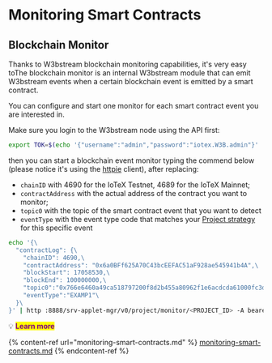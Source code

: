 # Monitoring Smart Contracts

## Blockchain Monitor

Thanks to W3bstream blockchain monitoring capabilities, it's very easy toThe blockchain monitor is an internal W3bstream module that can emit W3bstream events when a certain blockchain event is emitted by a smart contract.

You can configure and start one monitor for each smart contract event you are interested in.&#x20;

Make sure you login to the W3bstream node using the API first:

```bash
export TOK=$(echo '{"username":"admin","password":"iotex.W3B.admin"}' | http put :8888/srv-applet-mgr/v0/login | jq .token -r)To configure and start a blockchain monitor, make sure your W3bstream node is running, then type the command below. Make sure you replace: 
```

then you can start a blockchain event monitor typing the commend below (please notice it's using the [httpie](https://httpie.io/) client), after replacing:

* `chainID` with 4690 for the IoTeX Testnet, 4689 for the IoTeX Mainnet; &#x20;
* `contractAddress` with the actual address of the contract you want to monitor;&#x20;
* `topic0` with the topic of the smart contract event that you want to detect
* `eventType` with the event type code that matches your [Project strategy](monitoring-smart-contracts.md#event-strategies) for this specific event

```bash
echo '{\
  "contractLog": {\
    "chainID": 4690,\ 
    "contractAddress": "0x6a0BFf625A70C43bcEEFAC51aF928ae545941b4A",\
    "blockStart": 17058530,\
    "blockEnd": 100000000,\
    "topic0":"0x766e6460a49ca518797200f8d2b455a80962f1e6acdcda61000fc3dc2004db88",\
    "eventType":"EXAMP1"\
  }\
}' | http :8888/srv-applet-mgr/v0/project/monitor/<PROJECT_ID> -A bearer -a $TOK
```

💡 <mark style="color:purple;">**Learn more**</mark>

{% content-ref url="monitoring-smart-contracts.md" %}
[monitoring-smart-contracts.md](monitoring-smart-contracts.md)
{% endcontent-ref %}


